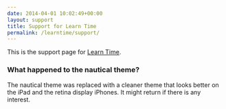 ```yaml
---
date: 2014-04-01 10:02:49+00:00
layout: support
title: Support for Learn Time
permalink: /learntime/support/
---
```


This is the support page for [Learn Time](/learntime/).

### What happened to the nautical theme?

The nautical theme was replaced with a cleaner theme that looks better on the iPad and the retina display iPhones. It might return if there is any interest.
